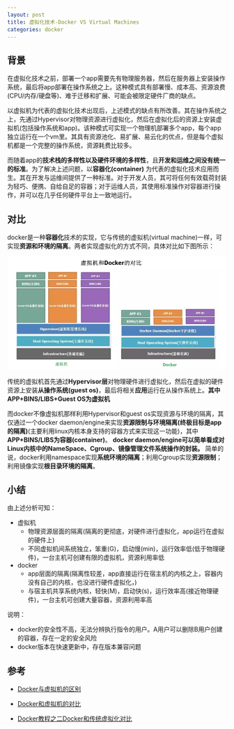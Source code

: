 ```yaml
---
layout: post
title: 虚拟化技术-Docker VS Virtual Machines
categories: docker
---
```


## 背景
在虚拟化技术之前，部署一个app需要先有物理服务器，然后在服务器上安装操作系统，最后将app部署在操作系统之上。这种模式具有部署慢、成本高、资源浪费(CPU/内存/硬盘等)、难于迁移和扩展、可能会被限定硬件厂商的缺点。

以虚拟机为代表的虚拟化技术出现后，上述模式的缺点有所改善。其在操作系统之上，先通过Hypervisor对物理资源进行虚拟化，然后在虚拟化后的资源上安装虚拟机(包括操作系统和app)。该种模式可实现一个物理机部署多个app，每个app独立运行在一个vm里。其具有资源池化、易扩展、易云化的优点，但是每个虚拟机都是一个完整的操作系统，资源耗费比较多。

而随着app的**技术栈的多样性以及硬件环境的多样性**，且**开发和运维之间没有统一的标准**。为了解决上述问题，以**容器化(container)** 为代表的虚拟化技术应用而生。其在开发与运维间提供了一种标准。对于开发人员，其可将任何有效载荷封装为轻巧、便携、自给自足的容器；对于运维人员，其使用标准操作对容器进行操作，并可以在几乎任何硬件平台上一致地运行。

## 对比
docker是一种**容器化**技术的实现，它与传统的虚拟机(virtual machine)一样，可实现**资源和环境的隔离**。两者实现虚拟化的方式不同，具体对比如下图所示：

![png](/assets/images/vm/docker-vm.png)

传统的虚拟机首先通过**Hypervisor层**对物理硬件进行虚拟化，然后在虚拟的硬件资源上安装**从操作系统(guest os)**，最后将相关**应用**运行在从操作系统上。**其中APP+BINS/LIBS+Guest OS为虚拟机**

而docker不像虚拟机那样利用Hypervisor和guest os实现资源与环境的隔离，其仅通过一个docker daemon/engine来实现**资源限制与环境隔离(终极目标是app的隔离)**(主要利用linux内核本身支持的容器方式来实现这一功能)，其中**APP+BINS/LIBS为容器(container)**。 **docker daemon/engine可以简单看成对Linux内核中的NameSpace、Cgroup、镜像管理文件系统操作的封装。** 简单的说，docker利用namespace实现**系统环境的隔离**；利用Cgroup实现**资源限制**；利用镜像实现**根目录环境的隔离**。 

## 小结
由上述分析可知：
- 虚拟机
    - 物理资源层面的隔离(隔离的更彻底，对硬件进行虚拟化，app运行在虚拟的硬件上)
    - 不同虚拟机间系统独立，笨重(G)，启动慢(min)，运行效率低(低于物理硬件)，一台主机可创建有限的虚拟机，资源利用率低
- docker
    - app层面的隔离(隔离性较差，app直接运行在宿主机的内核之上，容器内没有自己的内核，也没进行硬件虚拟化，)
    - 与宿主机共享系统内核，轻快(M)，启动快(s)，运行效率高(接近物理硬件)，一台主机可创建大量容器，资源利用率高
    
说明：
- docker的安全性不高，无法分辨执行指令的用户。A用户可以删除B用户创建的容器，存在一定的安全风险
- docker版本在快速更新中，存在版本兼容问题    
## 参考
* [Docker与虚拟机的区别](https://www.jianshu.com/p/d3006b8a22ee)

* [Docker和虚拟机的对比](https://www.cnblogs.com/jie-fang/p/10279629.html)

* [Docker教程之二Docker和传统虚拟化对比](https://blog.csdn.net/xingfei_work/article/details/81029003)